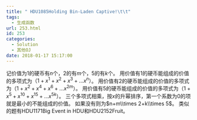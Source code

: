 ```yaml
---
title: " HDU1085Holding Bin-Laden Captive!\t\t"
tags:
  - 生成函数
url: 253.html
id: 253
categories:
  - Solution
  - 其他OJ
date: 2018-01-17 15:17:00
---
```


记价值为$1$的硬币有$n$个，$2$的有$m$个，$5$的有$k$个。 用价值有$1$的硬币能组成的价值的多项式为$（1+x^1+x^2+x^3+…x^n）$。 用价值有$2$的硬币能组成的价值的多项式为$（1+x^2+x^4+x^6+…x^{2m}）$。 用价值有$5$的硬币能组成的价值的多项式为$（1+x^5+x^{10}+x^{15}+…x^{5k}）$。 三个多项式相乘，按$x$的升幂排序，第一个系数为$0$的项就是最小的不能组成的价值。 如果没有则为$n+m\\times 2+k\\times 5$。 类似的题有HDU1171Big Event in HDU和HDU2152Fruit。